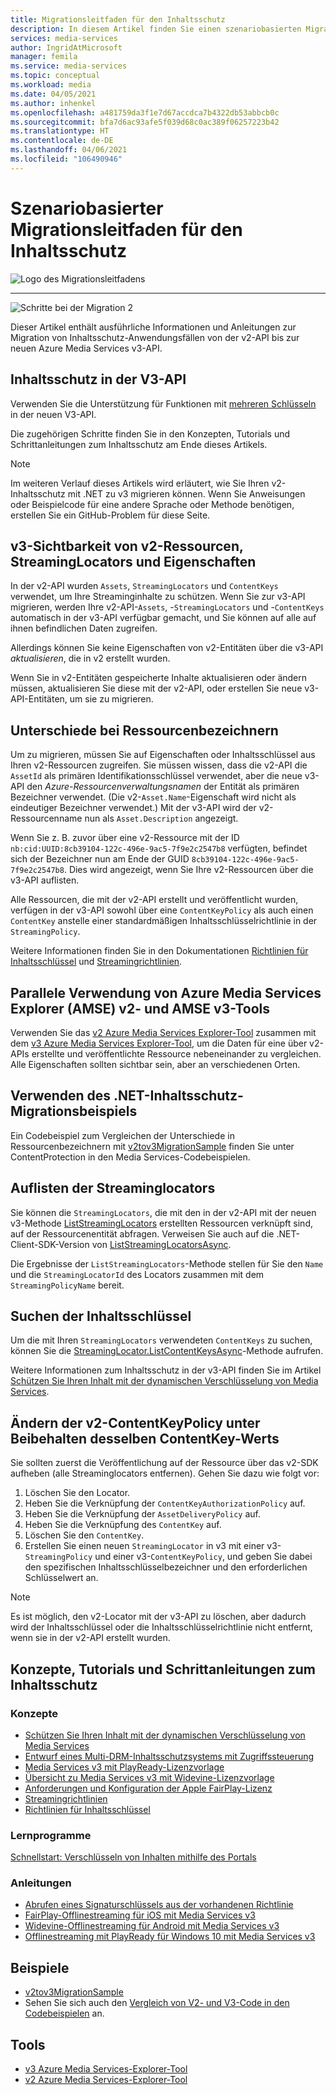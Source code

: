 ```yaml
---
title: Migrationsleitfaden für den Inhaltsschutz
description: In diesem Artikel finden Sie einen szenariobasierten Migrationsleitfaden für den Inhaltsschutz, der Sie bei der Migration von Azure Media Services v2 zu v3 unterstützt.
services: media-services
author: IngridAtMicrosoft
manager: femila
ms.service: media-services
ms.topic: conceptual
ms.workload: media
ms.date: 04/05/2021
ms.author: inhenkel
ms.openlocfilehash: a481759da3f1e7d67accdca7b4322db53abbcb0c
ms.sourcegitcommit: bfa7d6ac93afe5f039d68c0ac389f06257223b42
ms.translationtype: HT
ms.contentlocale: de-DE
ms.lasthandoff: 04/06/2021
ms.locfileid: "106490946"
---
```

# <a name="content-protection-scenario-based-migration-guidance"></a>Szenariobasierter Migrationsleitfaden für den Inhaltsschutz

![Logo des Migrationsleitfadens](./media/migration-guide/azure-media-services-logo-migration-guide.svg)

<hr color="#5ea0ef" size="10">

![Schritte bei der Migration 2](./media/migration-guide/steps-4.svg)

Dieser Artikel enthält ausführliche Informationen und Anleitungen zur Migration von Inhaltsschutz-Anwendungsfällen von der v2-API bis zur neuen Azure Media Services v3-API.

## <a name="protect-content-in-v3-api"></a>Inhaltsschutz in der V3-API

Verwenden Sie die Unterstützung für Funktionen mit [mehreren Schlüsseln](architecture-design-multi-drm-system.md) in der neuen V3-API.

Die zugehörigen Schritte finden Sie in den Konzepten, Tutorials und Schrittanleitungen zum Inhaltsschutz am Ende dieses Artikels.

> [!NOTE]
> Im weiteren Verlauf dieses Artikels wird erläutert, wie Sie Ihren v2-Inhaltsschutz mit .NET zu v3 migrieren können.  Wenn Sie Anweisungen oder Beispielcode für eine andere Sprache oder Methode benötigen, erstellen Sie ein GitHub-Problem für diese Seite.

## <a name="v3-visibility-of-v2-assets-streaminglocators-and-properties"></a>v3-Sichtbarkeit von v2-Ressourcen, StreamingLocators und Eigenschaften

In der v2-API wurden `Assets`, `StreamingLocators` und `ContentKeys` verwendet, um Ihre Streaminginhalte zu schützen. Wenn Sie zur v3-API migrieren, werden Ihre v2-API-`Assets`, -`StreamingLocators` und -`ContentKeys` automatisch in der v3-API verfügbar gemacht, und Sie können auf alle auf ihnen befindlichen Daten zugreifen.

Allerdings können Sie keine Eigenschaften von v2-Entitäten über die v3-API *aktualisieren*, die in v2 erstellt wurden.

Wenn Sie in v2-Entitäten gespeicherte Inhalte aktualisieren oder ändern müssen, aktualisieren Sie diese mit der v2-API, oder erstellen Sie neue v3-API-Entitäten, um sie zu migrieren.

## <a name="asset-identifier-differences"></a>Unterschiede bei Ressourcenbezeichnern

Um zu migrieren, müssen Sie auf Eigenschaften oder Inhaltsschlüssel aus Ihren v2-Ressourcen zugreifen.  Sie müssen wissen, dass die v2-API die `AssetId` als primären Identifikationsschlüssel verwendet, aber die neue v3-API den *Azure-Ressourcenverwaltungsnamen* der Entität als primären Bezeichner verwendet.  (Die v2-`Asset.Name`-Eigenschaft wird nicht als eindeutiger Bezeichner verwendet.) Mit der v3-API wird der v2-Ressourcenname nun als `Asset.Description` angezeigt.

Wenn Sie z. B. zuvor über eine v2-Ressource mit der ID `nb:cid:UUID:8cb39104-122c-496e-9ac5-7f9e2c2547b8` verfügten, befindet sich der Bezeichner nun am Ende der GUID `8cb39104-122c-496e-9ac5-7f9e2c2547b8`. Dies wird angezeigt, wenn Sie Ihre v2-Ressourcen über die v3-API auflisten.

Alle Ressourcen, die mit der v2-API erstellt und veröffentlicht wurden, verfügen in der v3-API sowohl über eine `ContentKeyPolicy` als auch einen `ContentKey` anstelle einer standardmäßigen Inhaltsschlüsselrichtlinie in der `StreamingPolicy`.

Weitere Informationen finden Sie in den Dokumentationen [Richtlinien für Inhaltsschlüssel](https://docs.microsoft.com/azure/media-services/latest/drm-content-key-policy-concept) und [Streamingrichtlinien](https://docs.microsoft.com/azure/media-services/latest/stream-streaming-policy-concept).

## <a name="use-azure-media-services-explorer-amse-v2-and-amse-v3-tools-side-by-side"></a>Parallele Verwendung von Azure Media Services Explorer (AMSE) v2- und AMSE v3-Tools

Verwenden Sie das [v2 Azure Media Services Explorer-Tool](https://github.com/Azure/Azure-Media-Services-Explorer/releases/tag/v4.3.15.0) zusammen mit dem [v3 Azure Media Services Explorer-Tool](https://github.com/Azure/Azure-Media-Services-Explorer), um die Daten für eine über v2-APIs erstellte und veröffentlichte Ressource nebeneinander zu vergleichen. Alle Eigenschaften sollten sichtbar sein, aber an verschiedenen Orten.

## <a name="use-the-net-content-protection-migration-sample"></a>Verwenden des .NET-Inhaltsschutz-Migrationsbeispiels

Ein Codebeispiel zum Vergleichen der Unterschiede in Ressourcenbezeichnern mit [v2tov3MigrationSample](https://github.com/Azure-Samples/media-services-v3-dotnet/tree/main/ContentProtection/v2tov3Migration) finden Sie unter ContentProtection in den Media Services-Codebeispielen.

## <a name="list-the-streaming-locators"></a>Auflisten der Streaminglocators

Sie können die `StreamingLocators`, die mit den in der v2-API mit der neuen v3-Methode [ListStreamingLocators](https://docs.microsoft.com/rest/api/media/assets/liststreaminglocators) erstellten Ressourcen verknüpft sind, auf der Ressourcenentität abfragen.  Verweisen Sie auch auf die .NET-Client-SDK-Version von [ListStreamingLocatorsAsync](https://docs.microsoft.com/dotnet/api/microsoft.azure.management.media.assetsoperationsextensions.liststreaminglocatorsasync?view=azure-dotnet&preserve-view=true).

Die Ergebnisse der `ListStreamingLocators`-Methode stellen für Sie den `Name` und die `StreamingLocatorId` des Locators zusammen mit dem `StreamingPolicyName` bereit.

## <a name="find-the-content-keys"></a>Suchen der Inhaltsschlüssel

Um die mit Ihren `StreamingLocators` verwendeten `ContentKeys` zu suchen, können Sie die [StreamingLocator.ListContentKeysAsync](https://docs.microsoft.com/dotnet/api/microsoft.azure.management.media.streaminglocatorsoperationsextensions.listcontentkeysasync?view=azure-dotnet&preserve-view=true)-Methode aufrufen.  

Weitere Informationen zum Inhaltsschutz in der v3-API finden Sie im Artikel [Schützen Sie Ihren Inhalt mit der dynamischen Verschlüsselung von Media Services](https://docs.microsoft.com/azure/media-services/latest/drm-content-protection-concept).

## <a name="change-the-v2-contentkeypolicy-keeping-the-same-contentkey"></a>Ändern der v2-ContentKeyPolicy unter Beibehalten desselben ContentKey-Werts

Sie sollten zuerst die Veröffentlichung auf der Ressource über das v2-SDK aufheben (alle Streaminglocators entfernen). Gehen Sie dazu wie folgt vor:

1. Löschen Sie den Locator.
1. Heben Sie die Verknüpfung der `ContentKeyAuthorizationPolicy` auf.
1. Heben Sie die Verknüpfung der `AssetDeliveryPolicy` auf.
1. Heben Sie die Verknüpfung des `ContentKey` auf.
1. Löschen Sie den `ContentKey`.
1. Erstellen Sie einen neuen `StreamingLocator` in v3 mit einer v3-`StreamingPolicy` und einer v3-`ContentKeyPolicy`, und geben Sie dabei den spezifischen Inhaltsschlüsselbezeichner und den erforderlichen Schlüsselwert an.

> [!NOTE]
> Es ist möglich, den v2-Locator mit der v3-API zu löschen, aber dadurch wird der Inhaltsschlüssel oder die Inhaltsschlüsselrichtlinie nicht entfernt, wenn sie in der v2-API erstellt wurden.

## <a name="content-protection-concepts-tutorials-and-how-to-guides"></a>Konzepte, Tutorials und Schrittanleitungen zum Inhaltsschutz

### <a name="concepts"></a>Konzepte

- [Schützen Sie Ihren Inhalt mit der dynamischen Verschlüsselung von Media Services](drm-content-protection-concept.md)
- [Entwurf eines Multi-DRM-Inhaltsschutzsystems mit Zugriffssteuerung](architecture-design-multi-drm-system.md)
- [Media Services v3 mit PlayReady-Lizenzvorlage](drm-playready-license-template-concept.md)
- [Übersicht zu Media Services v3 mit Widevine-Lizenzvorlage](drm-widevine-license-template-concept.md)
- [Anforderungen und Konfiguration der Apple FairPlay-Lizenz](drm-fairplay-license-overview.md)
- [Streamingrichtlinien](stream-streaming-policy-concept.md)
- [Richtlinien für Inhaltsschlüssel](drm-content-key-policy-concept.md)

### <a name="tutorials"></a>Lernprogramme

[Schnellstart: Verschlüsseln von Inhalten mithilfe des Portals](drm-encrypt-content-how-to.md)

### <a name="how-to-guides"></a>Anleitungen

- [Abrufen eines Signaturschlüssels aus der vorhandenen Richtlinie](drm-get-content-key-policy-dotnet-how-to.md)
- [FairPlay-Offlinestreaming für iOS mit Media Services v3](drm-offline-fairplay-for-ios-concept.md)
- [Widevine-Offlinestreaming für Android mit Media Services v3](drm-offline-widevine-for-android.md)
- [Offlinestreaming mit PlayReady für Windows 10 mit Media Services v3](drm-offline-playready-streaming-for-windows-10.md)

## <a name="samples"></a>Beispiele

- [v2tov3MigrationSample](https://github.com/Azure-Samples/media-services-v3-dotnet/tree/main/ContentProtection/v2tov3Migration)
- Sehen Sie sich auch den [Vergleich von V2- und V3-Code in den Codebeispielen](migrate-v-2-v-3-migration-samples.md) an.

## <a name="tools"></a>Tools

- [v3 Azure Media Services-Explorer-Tool](https://github.com/Azure/Azure-Media-Services-Explorer)
- [v2 Azure Media Services-Explorer-Tool](https://github.com/Azure/Azure-Media-Services-Explorer/releases/tag/v4.3.15.0)
